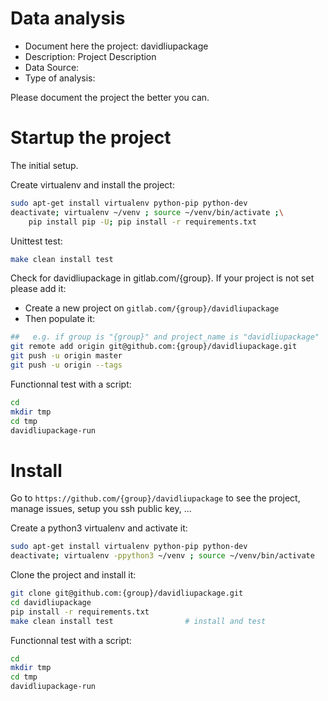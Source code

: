# Data analysis
- Document here the project: davidliupackage
- Description: Project Description
- Data Source:
- Type of analysis:

Please document the project the better you can.

# Startup the project

The initial setup.

Create virtualenv and install the project:
```bash
sudo apt-get install virtualenv python-pip python-dev
deactivate; virtualenv ~/venv ; source ~/venv/bin/activate ;\
    pip install pip -U; pip install -r requirements.txt
```

Unittest test:
```bash
make clean install test
```

Check for davidliupackage in gitlab.com/{group}.
If your project is not set please add it:

- Create a new project on `gitlab.com/{group}/davidliupackage`
- Then populate it:

```bash
##   e.g. if group is "{group}" and project_name is "davidliupackage"
git remote add origin git@github.com:{group}/davidliupackage.git
git push -u origin master
git push -u origin --tags
```

Functionnal test with a script:

```bash
cd
mkdir tmp
cd tmp
davidliupackage-run
```

# Install

Go to `https://github.com/{group}/davidliupackage` to see the project, manage issues,
setup you ssh public key, ...

Create a python3 virtualenv and activate it:

```bash
sudo apt-get install virtualenv python-pip python-dev
deactivate; virtualenv -ppython3 ~/venv ; source ~/venv/bin/activate
```

Clone the project and install it:

```bash
git clone git@github.com:{group}/davidliupackage.git
cd davidliupackage
pip install -r requirements.txt
make clean install test                # install and test
```
Functionnal test with a script:

```bash
cd
mkdir tmp
cd tmp
davidliupackage-run
```
